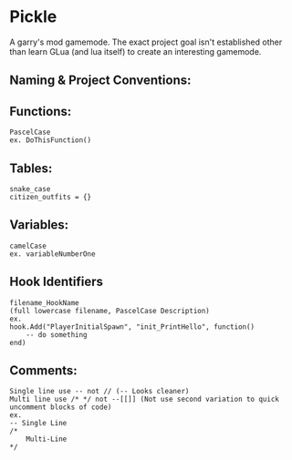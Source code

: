 # Pickle
A garry's mod gamemode. The exact project goal isn't established other than learn GLua (and lua itself) to create  an interesting gamemode.

## Naming & Project Conventions:
## Functions:
    PascelCase
    ex. DoThisFunction()
## Tables:
    snake_case
    citizen_outfits = {}
## Variables:
    camelCase
    ex. variableNumberOne
## Hook Identifiers
    filename_HookName
    (full lowercase filename, PascelCase Description)
    ex. 
    hook.Add("PlayerInitialSpawn", "init_PrintHello", function()
        -- do something
    end)
## Comments:
    Single line use -- not // (-- Looks cleaner)
    Multi line use /* */ not --[[]] (Not use second variation to quick uncomment blocks of code)
    ex.
    -- Single Line
    /*
        Multi-Line
    */